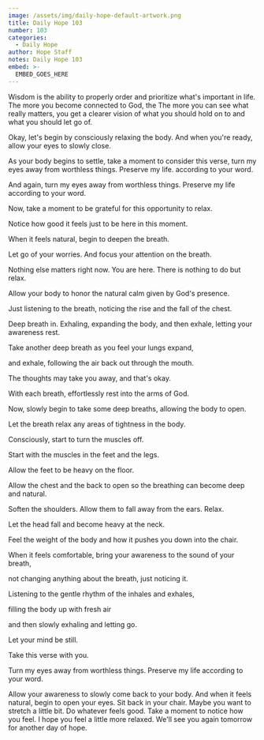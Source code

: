 ```yaml
---
image: /assets/img/daily-hope-default-artwork.png
title: Daily Hope 103
number: 103
categories:
  - Daily Hope
author: Hope Staff
notes: Daily Hope 103
embed: >-
  EMBED_GOES_HERE
---
```

Wisdom is the ability to properly order and prioritize what's important in life. The more you become connected to God, the The more you can see what really matters, you get a clearer vision of what you should hold on to and what you should let go of.

Okay, let's begin by consciously relaxing the body. And when you're ready, allow your eyes to slowly close.

As your body begins to settle, take a moment to consider this verse, turn my eyes away from worthless things. Preserve my life. according to your word.

And again, turn my eyes away from worthless things. Preserve my life according to your word.

Now, take a moment to be grateful for this opportunity to relax.

Notice how good it feels just to be here in this moment.

When it feels natural, begin to deepen the breath.

Let go of your worries. And focus your attention on the breath.

Nothing else matters right now. You are here. There is nothing to do but relax.

Allow your body to honor the natural calm given by God's presence.

Just listening to the breath, noticing the rise and the fall of the chest.

Deep breath in. Exhaling, expanding the body, and then exhale, letting your awareness rest.

Take another deep breath as you feel your lungs expand,

and exhale, following the air back out through the mouth.

The thoughts may take you away, and that's okay.

With each breath, effortlessly rest into the arms of God.

Now, slowly begin to take some deep breaths, allowing the body to open.

Let the breath relax any areas of tightness in the body.

Consciously, start to turn the muscles off.

Start with the muscles in the feet and the legs.

Allow the feet to be heavy on the floor.

Allow the chest and the back to open so the breathing can become deep and natural.

Soften the shoulders. Allow them to fall away from the ears. Relax.

Let the head fall and become heavy at the neck.

Feel the weight of the body and how it pushes you down into the chair.

When it feels comfortable, bring your awareness to the sound of your breath,

not changing anything about the breath, just noticing it.

Listening to the gentle rhythm of the inhales and exhales,

filling the body up with fresh air

and then slowly exhaling and letting go.

Let your mind be still.

Take this verse with you.

Turn my eyes away from worthless things. Preserve my life according to your word.

Allow your awareness to slowly come back to your body. And when it feels natural, begin to open your eyes. Sit back in your chair. Maybe you want to stretch a little bit. Do whatever feels good. Take a moment to notice how you feel. I hope you feel a little more relaxed. We'll see you again tomorrow for another day of hope.

